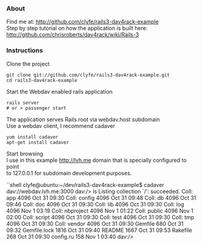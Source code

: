 ### About

Find me at: http://github.com/clyfe/rails3-dav4rack-example  
Step by step tutorial on how the application is built here: http://github.com/chrisroberts/dav4rack/wiki/Rails-3  

### Instructions

Clone the project

```shell
git clone git://github.com/clyfe/rails3-dav4rack-example.git
cd rails3-dav4rack-example
```

Start the Webdav enabled rails application

```shell
rails server
# or > passenger start
```

The application serves Rails.root via webdav.host subdomain  
Use a webdav client, I recommend cadaver  

```shell
yum install cadaver
apt-get install cadaver
```

Start browsing  
I use in this example http://lvh.me domain that is specially configured to point  
to 127.0.0.1 for subdomain development purposes.  

``shell
clyfe@ubuntu:~/dev/rails3-dav4rack-example$ cadaver dav://webdav.lvh.me:3000
dav:/> ls
Listing collection `/': succeeded.
Coll:   app                                 4096  Oct 31 09:30
Coll:   config                              4096  Oct 31 09:48
Coll:   db                                  4096  Oct 31 09:46
Coll:   doc                                 4096  Oct 31 09:30
Coll:   lib                                 4096  Oct 31 09:30
Coll:   log                                 4096  Nov  1 03:19
Coll:   nbproject                           4096  Nov  1 01:22
Coll:   public                              4096  Nov  1 02:00
Coll:   script                              4096  Oct 31 09:30
Coll:   test                                4096  Oct 31 09:30
Coll:   tmp                                 4096  Oct 31 09:30
Coll:   vendor                              4096  Oct 31 09:30
        Gemfile                              680  Oct 31 09:32
        Gemfile.lock                        1816  Oct 31 09:40
        README                              1667  Oct 31 09:53
        Rakefile                             268  Oct 31 09:30
        config.ru                            158  Nov  1 03:40
dav:/>
```
